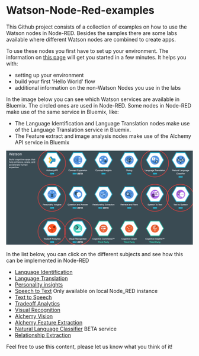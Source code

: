 # Watson-Node-Red-examples

This Github project consists of a collection of examples on how to use the Watson nodes in Node-RED. Besides the samples there are some labs available where different Watson nodes are combined to create apps.

To use these nodes you first have to set up your environment. 
The information on [this page](/node-RED_labs/lab_node-RED.md) will get you started in a few minutes. It helps you with:

- setting up your environment
- build your first 'Hello World' flow
- additional information on the non-Watson Nodes you use in the labs

In the image below you can see which Watson services are available in Bluemix. The circled ones are used in Node-RED.
Some nodes in Node-RED make use of the same service in Bluemix, like:
- The Language Identification and Language Translation nodes make use of the Language Translation service in Bluemix.  
- The Feature extract and image analysis nodes make use of the Alchemy API service in Bluemix

![NodeRedStarter](WatsonServicesOverview.jpg)

In the list below, you can click on the different subjects and see how this  can be implemented in Node-RED

- [Language Identification](watson_services_labs/language_identification/lab_language_identification.md)
- [Language Translation](watson_services_labs/language_translation/lab_language_translation.md)
- [Personality insights](watson_services_labs/personality_insights/lab_personality_insights.md)
- [Speech to Text](watson_services_labs/speech_to_text/lab_speech_to_text.md) Only available on local Node_RED instance
- [Text to Speech](watson_services_labs/text_to_speech/lab_text_to_speech.md)
- [Tradeoff Analytics](watson_services_labs/tradeoff_analytics/lab_tradeoff_analytics.md)
- [Visual Recognition](watson_services_labs/visual_recognition/lab_visual_recognition.md)
- [Alchemy Vision](watson_services_labs/alchemy_api_image_analysis/lab_alchemy_api_image_analysis.md)
- [Alchemy Feature Extraction](watson_services_labs/alchemy_api_feature_extraction/lab_alchemy_api_feature_extraction.md)
- [Natural Language Classifier](watson_services_labs/natural_language_classifier_beta/lab_natural_language_classifier_beta.md) BETA service
- [Relationship Extraction](watson_services_labs/relationship_extraction/lab_relationship_extraction.md)


Feel free to use this content, please let us know what you think of it!



